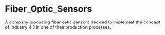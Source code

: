 # Fiber_Optic_Sensors
A company producing fiber optic sensors decided to implement the concept of Industry 4.0 in one of their production processes.
